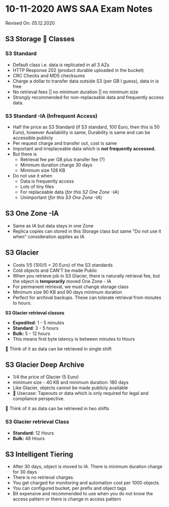 # 10-11-2020 AWS SAA Exam Notes

Revised On: 05.12.2020

## S3 Storage :toolbox: Classes

### S3 Standard

* Default class i.e. data is replicated in all 3 AZs
* HTTP Response 202 (product durable uploaded in the bucket)
* CRC Checks and MD5 checksums
* Charge a dollar to transfer data outside S3 (per GB I guess), data in is free
* No retrieval fees ||  no minimum duration || no minimum size
* Strongly recommended for non-replaceable data and frequently access data.

### S3 Standard -IA (Infrequent Access)

* Half the price as S3 Standard (if S3 standard, 100 Euro, then this is 50 Euro), however Availability is same, Durability is same and can be accessible publicly
* Per request charge and transfer out,  cost is same
* Important and irreplaceable data which is **not frequently accessed.**
* But there is
  * Retrieval fee per GB plus transfer fee (?)
  * Minimum duration charge 30 days
  * Minimum size 128 KB
* Do not use it when
  * Data is frequently access
  * Lots of tiny files
  * For replaceable data (*for this S2 One Zone -IA*)
  * Unimportant (*for this S3 One Zone -IA*)
  
## S3 One Zone -IA

* Same as IA but data stays in one Zone
* Replica copies can stored in this Storage class but same "Do not use it when" consideration applies as IA

## S3 Glacier

* Costs 1/5 (100/5 = 20 Euro) of the S3 standards
* Cold objects and CAN'T be made Public
* When you retrieve job in S3 Glacier, there is naturally retrieval fee, but the object is **temporarily** moved One Zone - IA
* For permanent retrieval, we must change storage class
* Minimum size 90 KB and 90 days minimum duration
* Perfect for archival backups. These can tolerate retrieval from minutes to hours.

**S3 Glacier retrieval classes**

* **Expedited**: 1 - 5 minutes
* **Standard**: 3 - 5 hours
* **Bulk:** 5 - 12 hours
* This means first byte latency is between minutes to Hours

:electric_plug: Think of it as data can be retrieved in single shift
  
## S3 Glacier Deep Archive

* 1/4 the price of Glacier (5 Euro)
* minimum size - 40 KB and minimum duration: 180 days
* Like Glacier, objects cannot be made publicly available
* :toolbox: Usecase: Tapeouts or data which is only required for legal and compliance perspective.

:electric_plug: Think of it as data can be retrieved in two shifts

### S3 Glacier retrieval Class

* **Standard:** 12 Hours
* **Bulk:** 48 Hours

## S3 Intelligent Tiering

* After 30 days, object is moved to IA. There is minimum duration charge for 30 days
* There is no retrieval charges.
* You get charged for monitoring and automation cost per 1000 objects
* You can configured bucket, per prefix and object tags
* Bit expensive and recommended to use when you do not know the access pattern or there is change in access pattern

